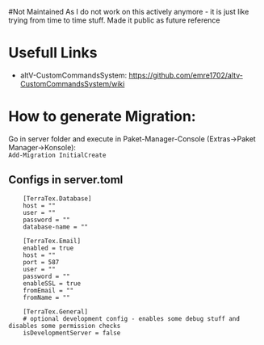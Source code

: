#Not Maintained
As I do not work on this actively anymore - it is just like trying from time to time stuff. Made it public as future reference

# Usefull Links
- altV-CustomCommandsSystem: https://github.com/emre1702/altv-CustomCommandsSystem/wiki


# How to generate Migration:
Go in server folder and execute in Paket-Manager-Console (Extras->Paket Manager->Konsole):   
`Add-Migration InitialCreate`

## Configs in server.toml

```
	[TerraTex.Database]
	host = ""
	user = ""
	password = ""
	database-name = ""

	[TerraTex.Email]
	enabled = true 
	host = ""
	port = 587
	user = ""
	password = ""
	enableSSL = true
	fromEmail = ""
	fromName = ""

	[TerraTex.General]
	# optional development config - enables some debug stuff and disables some permission checks
	isDevelopmentServer = false
```
